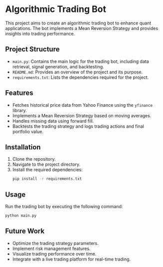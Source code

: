 # Algorithmic Trading Bot

This project aims to create an algorithmic trading bot to enhance quant applications. The bot implements a Mean Reversion Strategy and provides insights into trading performance.

## Project Structure
- `main.py`: Contains the main logic for the trading bot, including data retrieval, signal generation, and backtesting.
- `README.md`: Provides an overview of the project and its purpose.
- `requirements.txt`: Lists the dependencies required for the project.

## Features
- Fetches historical price data from Yahoo Finance using the `yfinance` library.
- Implements a Mean Reversion Strategy based on moving averages.
- Handles missing data using forward fill.
- Backtests the trading strategy and logs trading actions and final portfolio value.

## Installation
1. Clone the repository.
2. Navigate to the project directory.
3. Install the required dependencies:
   ```bash
   pip install -r requirements.txt
   ```

## Usage
Run the trading bot by executing the following command:
```bash
python main.py
```

## Future Work
- Optimize the trading strategy parameters.
- Implement risk management features.
- Visualize trading performance over time.
- Integrate with a live trading platform for real-time trading.
